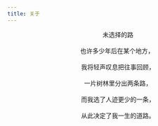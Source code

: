 ```yaml
---
title: 关于
---
```


<center>未选择的路</center> <center>也许多少年后在某个地方， </center> <center>我将轻声叹息把往事回顾，</center> <center>一片树林里分出两条路，</center> <center>而我选了人迹更少的一条，</center> <center>从此决定了我一生的道路。</center> 



 

 






